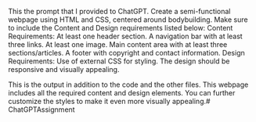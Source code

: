 This the prompt that I provided to ChatGPT.
Create a semi-functional webpage using HTML and CSS, centered around bodybuilding. Make sure to include the Content and Design requirements listed below: Content Requirements:
At least one header section.
A navigation bar with at least three links.
At least one image.
Main content area with at least three sections/articles.
A footer with copyright and contact information.
Design Requirements:
Use of external CSS for styling.
The design should be responsive and visually appealing. 

This is the  output in addition to the code and the other files. 
This webpage includes all the required content and design elements. You can further customize the styles to make it even more visually appealing.# ChatGPTAssignment
